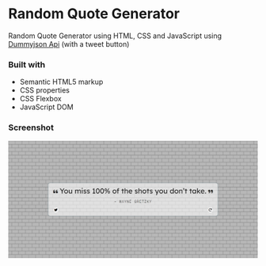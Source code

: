 # Random Quote Generator

Random Quote Generator using HTML, CSS and JavaScript using [Dummyjson Api](https://dummyjson.com/docs/quotes)
(with a tweet button)

### Built with
- Semantic HTML5 markup
- CSS properties
- CSS Flexbox
- JavaScript DOM 

### Screenshot

![](./screenshot.png)


